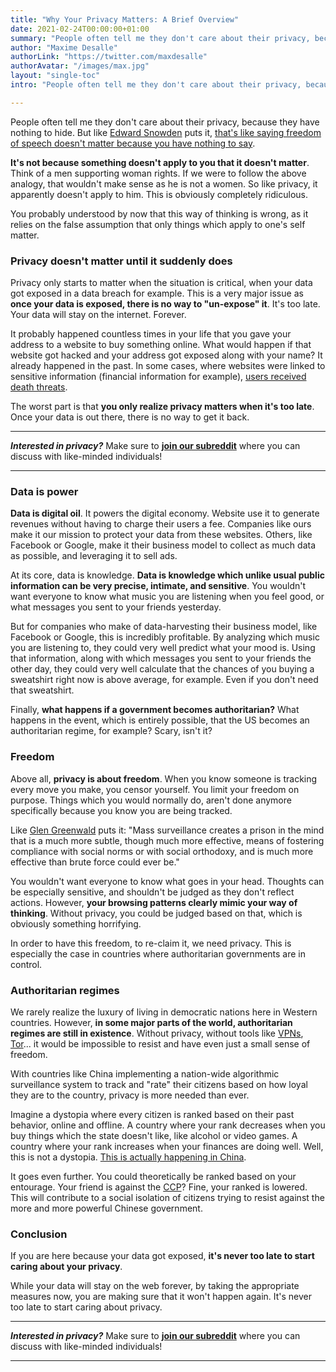 ```yaml
---
title: "Why Your Privacy Matters: A Brief Overview"
date: 2021-02-24T00:00:00+01:00
summary: "People often tell me they don't care about their privacy, because they have nothing to hide. But like Edward Snowden puts it, that's like saying freedom of speech doesn't matter because you have nothing to say."
author: "Maxime Desalle"
authorLink: "https://twitter.com/maxdesalle"
authorAvatar: "/images/max.jpg"
layout: "single-toc"
intro: "People often tell me they don't care about their privacy, because they have nothing to hide. But like Edward Snowden puts it, that's like saying freedom of speech doesn't matter because you have nothing to say."

---
```


People often tell me they don't care about their privacy, because they have nothing to hide. But like [Edward Snowden](https://edwardsnowden.com/) puts it, [that's like saying freedom of speech doesn't matter because you have nothing to say](https://www.ted.com/talks/edward_snowden_here_s_how_we_take_back_the_internet).

**It's not because something doesn't apply to you that it doesn't matter**. Think of a men supporting woman rights. If we were to follow the above analogy, that wouldn't make sense as he is not a women. So like privacy, it apparently doesn't apply to him. This is obviously completely ridiculous.

You probably understood by now that this way of thinking is wrong, as it relies on the false assumption that only things which apply to one's self matter.

### Privacy doesn't matter until it suddenly does
Privacy only starts to matter when the situation is critical, when your data got exposed in a data breach for example. This is a very major issue as **once your data is exposed, there is no way to "un-expose" it**. It's too late. Your data will stay on the internet. Forever.

It probably happened countless times in your life that you gave your address to a website to buy something online. What would happen if that website got hacked and your address got exposed along with your name? It already happened in the past. In some cases, where websites were linked to sensitive information (financial information for example), [users received death threats](https://bitcoinist.com/ledger-leak-bitcoin-investor-threatened-with-kidnapping-murder/).

The worst part is that **you only realize privacy matters when it's too late**. Once your data is out there, there is no way to get it back.

---
***Interested in privacy?*** Make sure to [**join our subreddit**](https://www.reddit.com/r/Simplelogin/) where you can discuss with like-minded individuals!

---

### Data is power

**Data is digital oil**. It powers the digital economy. Website use it to generate revenues without having to charge their users a fee. Companies like ours make it our mission to protect your data from these websites. Others, like Facebook or Google, make it their business model to collect as much data as possible, and leveraging it to sell ads.

At its core, data is knowledge. **Data is knowledge which unlike usual public information can be very precise, intimate, and sensitive**. You wouldn't want everyone to know what music you are listening when you feel good, or what messages you sent to your friends yesterday.

But for companies who make of data-harvesting their business model, like Facebook or Google, this is incredibly profitable. By analyzing which music you are listening to, they could very well predict what your mood is. Using that information, along with which messages you sent to your friends the other day, they could very well calculate that the chances of you buying a sweatshirt right now is above average, for example. Even if you don't need that sweatshirt.

Finally, **what happens if a government becomes authoritarian?** What happens in the event, which is entirely possible, that the US becomes an authoritarian regime, for example? Scary, isn't it?

### Freedom

Above all, **privacy is about freedom**. When you know someone is tracking every move you make, you censor yourself. You limit your freedom on purpose. Things which you would normally do, aren't done anymore specifically because you know you are being tracked.

Like [Glen Greenwald](https://greenwald.substack.com/) puts it: "Mass surveillance creates a prison in the mind that is a much more subtle, though much more effective, means of fostering compliance with social norms or with social orthodoxy, and is much more effective than brute force could ever be."

You wouldn't want everyone to know what goes in your head. Thoughts can be especially sensitive, and shouldn't be judged as they don't reflect actions. However, **your browsing patterns clearly mimic your way of thinking**. Without privacy, you could be judged based on that, which is obviously something horrifying.

In order to have this freedom, to re-claim it, we need privacy. This is especially the case in countries where authoritarian governments are in control.

### Authoritarian regimes

We rarely realize the luxury of living in democratic nations here in Western countries. However, **in some major parts of the world, authoritarian regimes are still in existence**. Without privacy, without tools like [VPNs](https://en.wikipedia.org/wiki/Virtual_private_network), [Tor](https://torproject.org)... it would be impossible to resist and have even just a small sense of freedom.

With countries like China implementing a nation-wide algorithmic surveillance system to track and "rate" their citizens based on how loyal they are to the country, privacy is more needed than ever.

Imagine a dystopia where every citizen is ranked based on their past behavior, online and offline. A country where your rank decreases when you buy things which the state doesn't like, like alcohol or video games. A country where your rank increases when your finances are doing well. Well, this is not a dystopia. [This is actually happening in China](https://nhglobalpartners.com/chinas-social-credit-system-explained/).

It goes even further. You could theoretically be ranked based on your entourage. Your friend is against the [CCP](https://en.wikipedia.org/wiki/Chinese_Communist_Party)? Fine, your ranked is lowered. This will contribute to a social isolation of citizens trying to resist against the more and more powerful Chinese government.

### Conclusion

If you are here because your data got exposed, **it's never too late to start caring about your privacy**.

While your data will stay on the web forever, by taking the appropriate measures now, you are making sure that it won't happen again. It's never too late to start caring about privacy.

---
***Interested in privacy?*** Make sure to [**join our subreddit**](https://www.reddit.com/r/Simplelogin/) where you can discuss with like-minded individuals!

---
